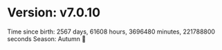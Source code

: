 # Version: v7.0.10
Time since birth: 2567 days, 61608 hours, 3696480 minutes, 221788800 seconds
Season: Autumn 🍁
